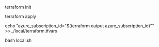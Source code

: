 

terraform init


terraform apply 


echo "azure_subscription_id=\"$(terraform output azure_subscription_id)\"" >>../local/terraform.tfvars

bash local.sh
